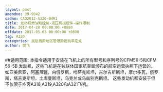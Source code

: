```yaml
---
layout: post
amendno: 39-9042
cadno: CAD2012-A320-04R1
title: 发动机燃油和控制-液压机械组件-操作限制
date: 2017-04-28 00:00:00 +0800
effdate: 2017-05-03 00:00:00 +0800
tag: A320
categories: 民航西南地区管理局适航审定处
author: 樊飞
---
```


##适用范围:
本指令适用于安装在飞机上的所有型号和序列号的CFM56-5和CFM 56-5B 发动机，这些飞机是在独联体国家航空局颁布的航空运营执照下运营的，如亚美尼亚，阿塞拜疆，白俄罗斯，哈萨克斯坦，吉尔吉斯斯坦，摩尔多瓦，俄罗斯，塔吉克斯坦，土库曼斯坦，乌克兰或乌兹别克斯坦。
这些发动机都安装于但不仅限于空客A318,A319,A320和A321飞机。

